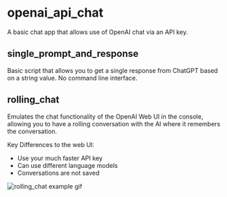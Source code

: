 # openai_api_chat
A basic chat app that allows use of OpenAI chat via an API key.

## single_prompt_and_response
Basic script that allows you to get a single response from ChatGPT based on a string value. No command line interface.

## rolling_chat
Emulates the chat functionality of the OpenAI Web UI in the console, allowing you to have a rolling conversation with the AI where it remembers the conversation.

Key Differences to the web UI:
- Use your much faster API key
- Can use different language models
- Conversations are not saved

![rolling_chat example gif](https://i.imgur.com/pjuCkKm.gif)
